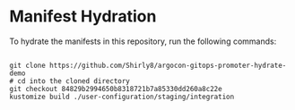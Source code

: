 
# Manifest Hydration

To hydrate the manifests in this repository, run the following commands:

```shell

git clone https://github.com/Shirly8/argocon-gitops-promoter-hydrate-demo
# cd into the cloned directory
git checkout 84829b2994650b8318721b7a85330dd260a8c22e
kustomize build ./user-configuration/staging/integration
```